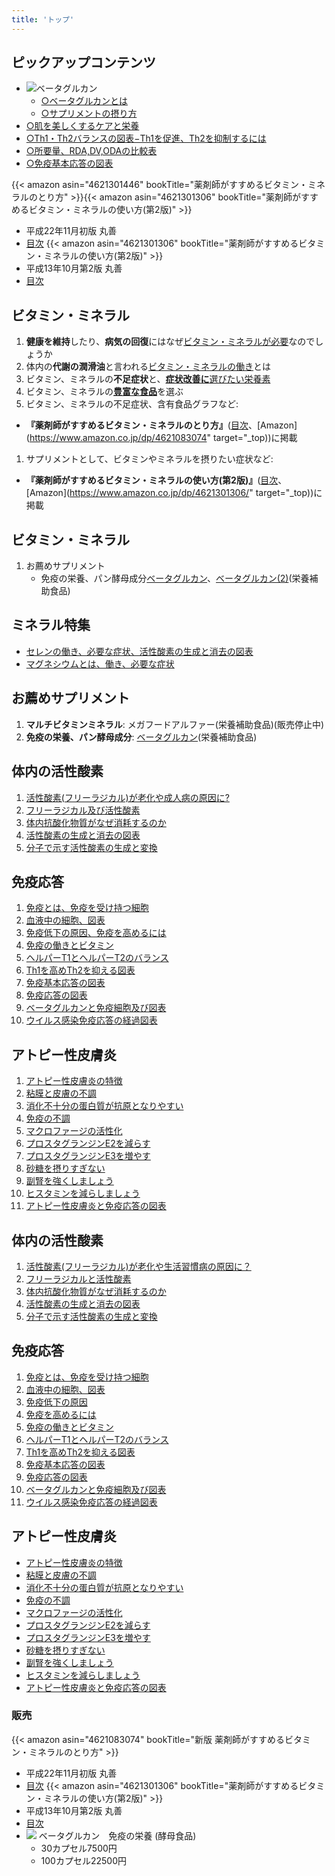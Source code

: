 ```yaml
---
title: 'トップ'
---
```


## ピックアップコンテンツ

- ![ベータグルカン](/images//supliments/betaglucan35.jpg)
  - [○ベータグルカンとは](/supliments/begu/)
  - [○サプリメントの摂り方](/supliments/suppuse/)
- [○肌を美しくするケアと栄養](skincare/)
- [○Th1・Th2バランスの図表−Th1を促進、Th2を抑制するには](/atopic/thbalance/)
- [○所要量、RDA,DV,ODAの比較表](/nutri/shyoyou/)
- [○免疫基本応答の図表](/atopic/menekikihon/)

{{< amazon asin="4621301446" bookTitle="薬剤師がすすめるビタミン・ミネラルのとり方" >}}{{< amazon asin="4621301306" bookTitle="薬剤師がすすめるビタミン・ミネラルの使い方(第2版)" >}}

- 平成22年11月初版 丸善
- [目次](mokuzito/)</td>
{{< amazon asin="4621301306" bookTitle="薬剤師がすすめるビタミン・ミネラルの使い方(第2版)" >}}
- 平成13年10月第2版 丸善
- [目次](mokuzitu/)

## ビタミン・ミネラル

1. **健康を維持**したり、**病気の回復**にはなぜ[ビタミン・ミネラルが必要](/nutri/vitasi2/)なのでしょうか
1. 体内の**代謝の潤滑油**と言われる[ビタミン・ミネラルの働き](/nutri/vitasi4/)とは
1. ビタミン、ミネラルの**不足症状**と、[**症状改善に**選びたい栄養素](/nutri/eiyou/)
1. ビタミン、ミネラルの[**豊富な食品**](/nutri/eiyouso/)を選ぶ
1. ビタミン、ミネラルの不足症状、含有食品グラフなど:

- **『薬剤師がすすめるビタミン・ミネラルのとり方』**([目次](/images/books/mokuzito/)、[Amazon](<https://www.amazon.co.jp/dp/4621083074>" target="_top))に掲載

1. サプリメントとして、ビタミンやミネラルを摂りたい症状など:

- **『薬剤師がすすめるビタミン・ミネラルの使い方(第2版)』**([目次](/images/books/mokuzitu/)、[Amazon](<https://www.amazon.co.jp/dp/4621301306/>" target="_top))に掲載

## ビタミン・ミネラル

1. お薦めサプリメント
    - 免疫の栄養、パン酵母成分[ベータグルカン](be-tagur10/)、[ベータグルカン(2)](be-tagur/)(栄養補助食品)

## ミネラル特集

<!--1. [鉄とは、働き、必要な症状](tetusiryou/)-->
<!--1. [亜鉛とは、働き、不足症状](aensiryou/)-->
- [セレンの働き、必要な症状、活性酸素の生成と消去の図表](serensir/)
- [マグネシウムとは、働き、必要な症状](magsiryou/)

## お薦めサプリメント

1. **マルチビタミンミネラル**: メガフードアルファー(栄養補助食品)(販売停止中)<!--[]](megafudo/)-->
1. **免疫の栄養、パン酵母成分**: [ベータグルカン](be-tagur10/)(栄養補助食品)

## 体内の活性酸素

1. [活性酸素(フリーラジカル)が老化や成人病の原因に?](/freeradical/kousanka/)
1. [フリーラジカル及び活性酸素](/freeradical/kousanka/#hyou)
1. [体内抗酸化物質がなぜ消耗するのか](/freeradical/kousanka/#heru)
1. [活性酸素の生成と消去の図表](/freeradical/kousanka/#zuhyou)
1. [分子で示す活性酸素の生成と変換](/freeradical/kousanka/#zuhyou2)

## 免疫応答

1. [免疫とは、免疫を受け持つ細胞](/atopic/meneki/)
1. [血液中の細胞、図表](/atopic/meneki/#ketueki)
1. [免疫低下の原因、免疫を高めるには](/atopic/meneki/#mentei)
1. [免疫の働きとビタミン](/atopic/meneki/#menbita)
1. [ヘルパーT1とヘルパーT2のバランス](/atopic/meneki/#th1th2)
1. [Th1を高めTh2を抑える図表](/atopic/meneki/#th1th2p)
1. [免疫基本応答の図表](/atopic/meneki/#menoukihon)
1. [免疫応答の図表](/atopic/meneki/#menoutou)
1. [ベータグルカンと免疫細胞及び図表](/atopic/meneki/#betaguru)
1. [ウイルス感染免疫応答の経過図表](/atopic/meneki/#menkei)

## アトピー性皮膚炎

1. [アトピー性皮膚炎の特徴](/atopic/#atopi1)
1. [粘膜と皮膚の不調](/atopic/#atopi2)
1. [消化不十分の蛋白質が抗原となりやすい](/atopic/#atopi3)
1. [免疫の不調](/atopic/#atopi4)
1. [マクロファージの活性化](/atopic/#atopi5)
1. [プロスタグランジンE2を減らす](/atopic/#atopi6)
1. [プロスタグランジンE3を増やす](/atopic/#atopi7)
1. [砂糖を摂りすぎない](/atopic/#atopi8)
1. [副腎を強くしましょう](/atopic/#atopi9)
1. [ヒスタミンを減らしましょう](/atopic/#atopi10)
1. [アトピー性皮膚炎と免疫応答の図表](/atopic/#atopicb)

## 体内の活性酸素

1. [活性酸素(フリーラジカル)が老化や生活習慣病の原因に？](/freeradical/kousanka/)
1. [フリーラジカルと活性酸素](/freeradical/kousanka/#hyou)
1. [体内抗酸化物質がなぜ消耗するのか](/freeradical/kousanka/#heru)
1. [活性酸素の生成と消去の図表](/freeradical/kousanka/#zuhyou)
1. [分子で示す活性酸素の生成と変換](/freeradical/kousanka/#zuhyou2)

## 免疫応答

  1. [免疫とは、免疫を受け持つ細胞](/atopic/meneki/)
  1. [血液中の細胞、図表](/atopic/meneki/#ketueki)
  1. [免疫低下の原因](/atopic/meneki/#mentei)
  1. [免疫を高めるには](/atopic/meneki/#mentei)
  1. [免疫の働きとビタミン](/atopic/meneki/#menbita)
  1. [ヘルパーT1とヘルパーT2のバランス](/atopic/meneki/#th1th2)
  1. [Th1を高めTh2を抑える図表](/atopic/meneki/#th1th2p)
  1. [免疫基本応答の図表](/atopic/meneki/#menoukihon)
  1. [免疫応答の図表](/atopic/meneki/#menoutou)
  1. [ベータグルカンと免疫細胞及び図表](/atopic/meneki/#betaguru)
  1. [ウイルス感染免疫応答の経過図表](/atopic/meneki/#menkei)

## アトピー性皮膚炎

- [アトピー性皮膚炎の特徴](/atopic/#atopi1)
- [粘膜と皮膚の不調](/atopic/#atopi2)
- [消化不十分の蛋白質が抗原となりやすい](/atopic/#atopi3)
- [免疫の不調](/atopic/#atopi4)
- [マクロファージの活性化](/atopic/#atopi5)
- [プロスタグランジンE2を減らす](/atopic/#atopi6)
- [プロスタグランジンE3を増やす](/atopic/#atopi7)
- [砂糖を摂りすぎない](/atopic/#atopi8)
- [副腎を強くしましょう](/atopic/#atopi9)
- [ヒスタミンを減らしましょう](/atopic/#atopi10)
- [アトピー性皮膚炎と免疫応答の図表](/atopic/#atopicb)

### 販売

  {{< amazon asin="4621083074" bookTitle="新版 薬剤師がすすめるビタミン・ミネラルのとり方" >}}

- 平成22年11月初版 丸善
- [目次](/books/mokuzito/)</td>
  {{< amazon asin="4621301306" bookTitle="薬剤師がすすめるビタミン・ミネラルの使い方(第2版)" >}}
- 平成13年10月第2版 丸善
- [目次](/books/mokuzitu/)
- [![](images/supliments/betasin.gif)](/supliments/beta-glucan.md) ベータグルカン　免疫の栄養 (酵母食品)
  - 30カプセル7500円
  - 100カプセル22500円
